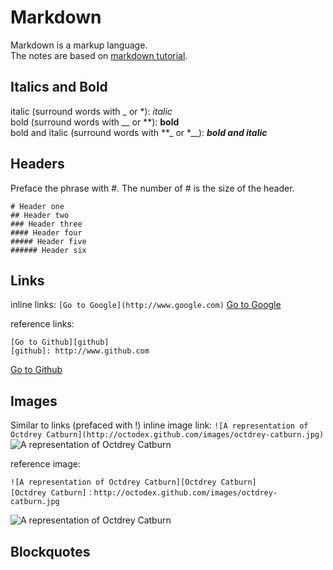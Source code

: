 # Markdown
Markdown is a markup language.<br>
The notes are based on [markdown tutorial](https://www.markdowntutorial.com/).

## Italics and Bold
italic (surround words with _ or *): _italic_<br>
bold (surround words with __ or **): **bold**<br>
bold and italic (surround words with **_ or *__): **_bold and italic_**<br>

## Headers
Preface the phrase with #. The number of # is the size of the header.
```
# Header one
## Header two
### Header three
#### Header four
##### Header five
###### Header six
```

## Links
inline links: ```[Go to Google](http://www.google.com)```
[Go to Google](http://www.google.com)

reference links:
```
[Go to Github][github]
[github]: http://www.github.com
```
[Go to Github][github]

## Images
Similar to links (prefaced with !)
inline image link: ```![A representation of Octdrey Catburn](http://octodex.github.com/images/octdrey-catburn.jpg)```
![A representation of Octdrey Catburn](http://octodex.github.com/images/octdrey-catburn.jpg)

reference image:
```
![A representation of Octdrey Catburn][Octdrey Catburn]
[Octdrey Catburn]：http://octodex.github.com/images/octdrey-catburn.jpg
```
![A representation of Octdrey Catburn][Octdrey Catburn]

## Blockquotes

[github]: http://www.github.com
[Octdrey Catburn]: http://octodex.github.com/images/octdrey-catburn.jpg
